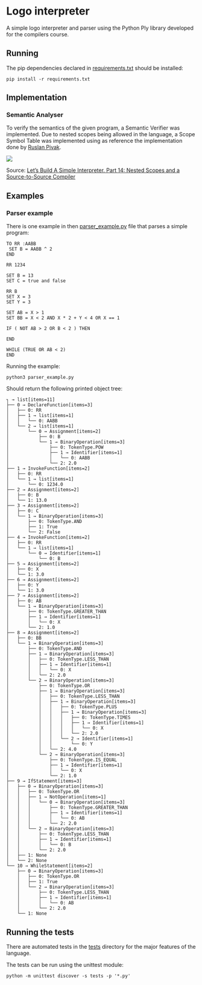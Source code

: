 
# Logo interpreter

A simple logo interpreter and parser using the Python Ply library developed for the compilers course.

## Running

The pip dependencies declared in [requirements.txt](requirements.txt) should be installed:

```shell
pip install -r requirements.txt
```

## Implementation

### Semantic Analyser

To verify the semantics of the given program, a Semantic Verifier was implemented.
Due to nested scopes being allowed in the language, a Scope Symbol Table was implemented using as reference the implementation done by [Ruslan Pivak](https://ruslanspivak.com/lsbasi-part14/).

![](https://ruslanspivak.com/lsbasi-part14/lsbasi_part14_img14.png)

Source: [Let’s Build A Simple Interpreter. Part 14: Nested Scopes and a Source-to-Source Compiler](https://ruslanspivak.com/lsbasi-part14/)

## Examples

### Parser example

There is one example in then [parser_example.py](./parser_example.py) file that parses a simple program:

```logo
TO RR :AABB
 SET B = AABB ^ 2
END

RR 1234

SET B = 13
SET C = true and false

RR B
SET X = 3
SET Y = 3

SET AB = X > 1
SET BB = X < 2 AND X * 2 + Y < 4 OR X == 1

IF ( NOT AB > 2 OR B < 2 ) THEN
   
END

WHILE (TRUE OR AB < 2)
END
```

Running the example:

```shell
python3 parser_example.py
```

Should return the following printed object tree:

```text
┐ → list[items=11]
├── 0 → DeclareFunction[items=3]
│   ├── 0: RR
│   ├── 1 → list[items=1]
│   │   └── 0: AABB
│   └── 2 → list[items=1]
│       └── 0 → Assignment[items=2]
│           ├── 0: B
│           └── 1 → BinaryOperation[items=3]
│               ├── 0: TokenType.POW
│               ├── 1 → Identifier[items=1]
│               │   └── 0: AABB
│               └── 2: 2.0
├── 1 → InvokeFunction[items=2]
│   ├── 0: RR
│   └── 1 → list[items=1]
│       └── 0: 1234.0
├── 2 → Assignment[items=2]
│   ├── 0: B
│   └── 1: 13.0
├── 3 → Assignment[items=2]
│   ├── 0: C
│   └── 1 → BinaryOperation[items=3]
│       ├── 0: TokenType.AND
│       ├── 1: True
│       └── 2: False
├── 4 → InvokeFunction[items=2]
│   ├── 0: RR
│   └── 1 → list[items=1]
│       └── 0 → Identifier[items=1]
│           └── 0: B
├── 5 → Assignment[items=2]
│   ├── 0: X
│   └── 1: 3.0
├── 6 → Assignment[items=2]
│   ├── 0: Y
│   └── 1: 3.0
├── 7 → Assignment[items=2]
│   ├── 0: AB
│   └── 1 → BinaryOperation[items=3]
│       ├── 0: TokenType.GREATER_THAN
│       ├── 1 → Identifier[items=1]
│       │   └── 0: X
│       └── 2: 1.0
├── 8 → Assignment[items=2]
│   ├── 0: BB
│   └── 1 → BinaryOperation[items=3]
│       ├── 0: TokenType.AND
│       ├── 1 → BinaryOperation[items=3]
│       │   ├── 0: TokenType.LESS_THAN
│       │   ├── 1 → Identifier[items=1]
│       │   │   └── 0: X
│       │   └── 2: 2.0
│       └── 2 → BinaryOperation[items=3]
│           ├── 0: TokenType.OR
│           ├── 1 → BinaryOperation[items=3]
│           │   ├── 0: TokenType.LESS_THAN
│           │   ├── 1 → BinaryOperation[items=3]
│           │   │   ├── 0: TokenType.PLUS
│           │   │   ├── 1 → BinaryOperation[items=3]
│           │   │   │   ├── 0: TokenType.TIMES
│           │   │   │   ├── 1 → Identifier[items=1]
│           │   │   │   │   └── 0: X
│           │   │   │   └── 2: 2.0
│           │   │   └── 2 → Identifier[items=1]
│           │   │       └── 0: Y
│           │   └── 2: 4.0
│           └── 2 → BinaryOperation[items=3]
│               ├── 0: TokenType.IS_EQUAL
│               ├── 1 → Identifier[items=1]
│               │   └── 0: X
│               └── 2: 1.0
├── 9 → IfStatement[items=3]
│   ├── 0 → BinaryOperation[items=3]
│   │   ├── 0: TokenType.OR
│   │   ├── 1 → NotOperation[items=1]
│   │   │   └── 0 → BinaryOperation[items=3]
│   │   │       ├── 0: TokenType.GREATER_THAN
│   │   │       ├── 1 → Identifier[items=1]
│   │   │       │   └── 0: AB
│   │   │       └── 2: 2.0
│   │   └── 2 → BinaryOperation[items=3]
│   │       ├── 0: TokenType.LESS_THAN
│   │       ├── 1 → Identifier[items=1]
│   │       │   └── 0: B
│   │       └── 2: 2.0
│   ├── 1: None
│   └── 2: None
└── 10 → WhileStatement[items=2]
    ├── 0 → BinaryOperation[items=3]
    │   ├── 0: TokenType.OR
    │   ├── 1: True
    │   └── 2 → BinaryOperation[items=3]
    │       ├── 0: TokenType.LESS_THAN
    │       ├── 1 → Identifier[items=1]
    │       │   └── 0: AB
    │       └── 2: 2.0
    └── 1: None
```

## Running the tests

There are automated tests in the [tests](./tests) directory for the major features of the language.

The tests can be run using the unittest module:

```shell
python -m unittest discover -s tests -p '*.py'
```